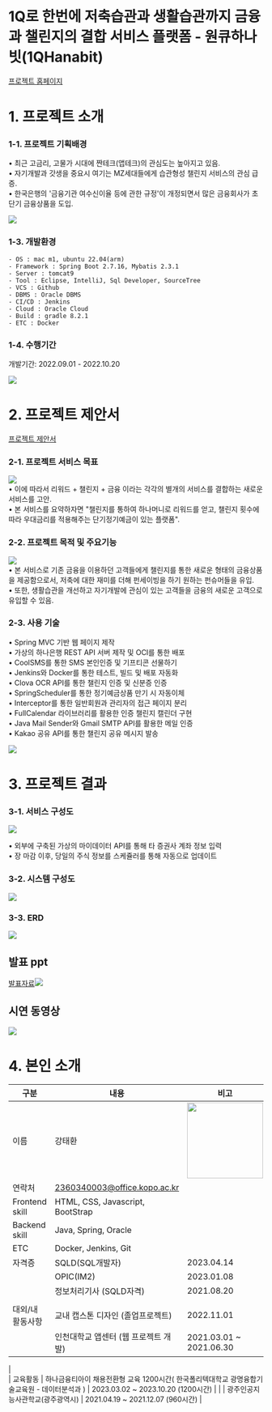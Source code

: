 # 1Q로 한번에 저축습관과 생활습관까지 금융과 챌린지의 결합 서비스 플랫폼 - 원큐하나빗(1QHanabit)

[프로젝트 홈페이지](/)

# 1. 프로젝트 소개

### 1-1. 프로젝트 기획배경

• 최근 고금리, 고물가 시대에 짠테크(앱테크)의 관심도는 높아지고 있음. <br/>
• 자기개발과 갓생을 중요시 여기는 MZ세대들에게 습관형성 챌린지 서비스의 관심 급증. <br/>
• 한국은행의 '금융기관 여수신이율 등에 관한 규정'이 개정되면서 많은 금융회사가 초단기 금융상품을 도입. <br/>

<img src="img/기획배경.png"/> <br/>


### 1-3. 개발환경

```
- OS : mac m1, ubuntu 22.04(arm)
- Framework : Spring Boot 2.7.16, Mybatis 2.3.1
- Server : tomcat9
- Tool : Eclipse, IntelliJ, Sql Developer, SourceTree
- VCS : Github
- DBMS : Oracle DBMS
- CI/CD : Jenkins
- Cloud : Oracle Cloud
- Build : gradle 8.2.1
- ETC : Docker
```

### 1-4. 수행기간

개발기간: 2022.09.01 - 2022.10.20 <br/>

<img src="img/간트차트.png"/> <br/>

# 2. 프로젝트 제안서

[프로젝트 제안서](/제안서.pdf)

### 2-1. 프로젝트 서비스 목표
<img src="img/목표.png"/> <br/>
• 이에 따라서 리워드 + 챌린지 + 금융 이라는 각각의 별개의 서비스를 결합하는 새로운 서비스를 고안. <br/>
• 본 서비스를 요약하자면 "챌린지를 통하여 하나머니로 리워드를 얻고, 챌린지 횟수에 따라 우대금리를 적용해주는 단기정기예금이 있는 플랫폼". <br/>


### 2-2. 프로젝트 목적 및 주요기능
<img src="img/주요기능.png"/> <br/>
• 본 서비스로 기존 금융을 이용하던 고객들에게 챌린지를 통한 새로운 형태의 금융상품을 제공함으로서, 저축에 대한 재미를 더해 펀세이빙을 하기 원하는 펀슈머들을 유입. <br/>
• 또한, 생활습관을 개선하고 자기개발에 관심이 있는 고객들을 금융의 새로운 고객으로 유입할 수 있음. <br/>


### 2-3. 사용 기술

• Spring MVC 기반 웹 페이지 제작 <br/>
• 가상의 하나은행 REST API 서버 제작 및 OCI를 통한 배포 <br/>
• CoolSMS를 통한 SMS 본인인증 및 기프티콘 선물하기 <br/>
• Jenkins와 Docker를 통한 테스트, 빌드 및 배포 자동화 <br/>
• Clova OCR API를 통한 챌린지 인증 및 신분증 인증 <br/>
• SpringScheduler를 통한 정기예금상품 만기 시 자동이체 <br/>
• Interceptor를 통한 일반회원과 관리자의 접근 페이지 분리 <br/>
• FullCalendar 라이브러리를 활용한 인증 챌린지 캘린더 구현 <br/>
• Java Mail Sender와 Gmail SMTP API를 활용한 메일 인증 <br/>
• Kakao 공유 API를 통한 챌린지 공유 메시지 발송 <br/>


<img src="img/사용기술.png"/> <br/>

# 3. 프로젝트 결과

### 3-1. 서비스 구성도

<img src="img/서비스구성도.png"/> <br/>

• 외부에 구축된 가상의 마이데이터 API를 통해 타 증권사 계좌 정보 입력 <br/>
• 장 마감 이후, 당일의 주식 정보를 스케쥴러를 통해 자동으로 업데이트 <br/>

### 3-2. 시스템 구성도
<img src="img/시스템구성도.png"/> <br/>

### 3-3. ERD

<img src="img/ERD.png"/> <br/>

## 발표 ppt

[발표자료<img src="img/main.png"/>](/원큐하나빗.pdf) <br/>

## 시연 동영상

<a href="https://o365kopo-my.sharepoint.com/:v:/g/personal/2360340003_office_kopo_ac_kr/ESRr2ZG6GYRMtJgUu0MSDSMBIFp4u73l6Nh7-Z2skqsDUg?nav=eyJyZWZlcnJhbEluZm8iOnsicmVmZXJyYWxBcHAiOiJPbmVEcml2ZUZvckJ1c2luZXNzIiwicmVmZXJyYWxBcHBQbGF0Zm9ybSI6IldlYiIsInJlZmVycmFsTW9kZSI6InZpZXciLCJyZWZlcnJhbFZpZXciOiJNeUZpbGVzTGlua0RpcmVjdCJ9fQ&e=KODHSa"><img src="img/썸네일.png"></a><br/>

# 4. 본인 소개

| 구분           | 내용                                                                                          | 비고                                       |
| -------------- | --------------------------------------------------------------------------------------------- | ------------------------------------------ |
| 이름           | 강태환                                                                                        | <img src="img/사진.jpg" width="150">        |
| 연락처         | 2360340003@office.kopo.ac.kr                                                                             |                                            |
| Frontend skill | HTML, CSS, Javascript, BootStrap                                                                         |                                            |
| Backend skill  | Java, Spring, Oracle
| ETC  | Docker, Jenkins, Git                                                                          |                                            |
| 자격증         | SQLD(SQL개발자)                                                                                  | 2023.04.14                                 |
|                | OPIC(IM2)                                                                                     | 2023.01.08                                 |
|                | 정보처리기사 (SQLD자격)                                                                          | 2021.08.20                                 |
|                                                                                       |
| 대외/내 활동사항       | 교내 캡스톤 디자인 (졸업프로젝트)                                                            | 2022.11.01       |
|                | 인천대학교 앱센터 (웹 프로젝트 개발)                                                | 2021.03.01 ~ 2021.06.30            |
|  
| 교육활동       | 하나금융티아이 채용전환형 교육 1200시간( 한국폴리텍대학교 광명융합기술교육원 - 데이터분석과 )                                                | 2023.03.02 ~ 2023.10.20 (1200시간)          |
|                | 광주인공지능사관학교(광주광역시) | 2021.04.19 ~ 2021.12.07 (960시간) |

